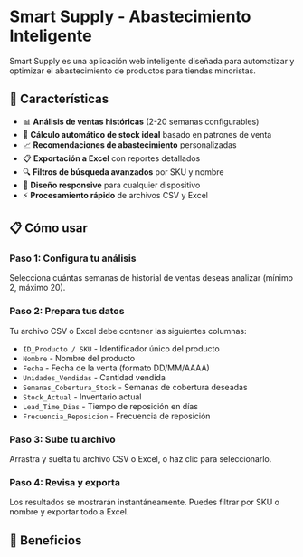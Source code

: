 # Smart Supply - Abastecimiento Inteligente

Smart Supply es una aplicación web inteligente diseñada para automatizar y optimizar el abastecimiento de productos para tiendas minoristas.

## 🚀 Características

- 📊 **Análisis de ventas históricas** (2-20 semanas configurables)
- 🔄 **Cálculo automático de stock ideal** basado en patrones de venta
- 📈 **Recomendaciones de abastecimiento** personalizadas
- 📋 **Exportación a Excel** con reportes detallados
- 🔍 **Filtros de búsqueda avanzados** por SKU y nombre
- 📱 **Diseño responsive** para cualquier dispositivo
- ⚡ **Procesamiento rápido** de archivos CSV y Excel

## 📋 Cómo usar

### Paso 1: Configura tu análisis
Selecciona cuántas semanas de historial de ventas deseas analizar (mínimo 2, máximo 20).

### Paso 2: Prepara tus datos
Tu archivo CSV o Excel debe contener las siguientes columnas:

- `ID_Producto / SKU` - Identificador único del producto
- `Nombre` - Nombre del producto
- `Fecha` - Fecha de la venta (formato DD/MM/AAAA)
- `Unidades_Vendidas` - Cantidad vendida
- `Semanas_Cobertura_Stock` - Semanas de cobertura deseadas
- `Stock_Actual` - Inventario actual
- `Lead_Time_Dias` - Tiempo de reposición en días
- `Frecuencia_Reposicion` - Frecuencia de reposición

### Paso 3: Sube tu archivo
Arrastra y suelta tu archivo CSV o Excel, o haz clic para seleccionarlo.

### Paso 4: Revisa y exporta
Los resultados se mostrarán instantáneamente. Puedes filtrar por SKU o nombre y exportar todo a Excel.

## 🎯 Beneficios